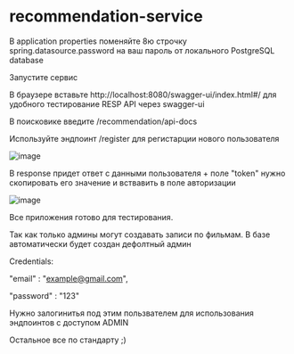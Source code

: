 # recommendation-service

В application properties поменяйте 8ю строчку spring.datasource.password на ваш пароль от локального PostgreSQL database

Запустите сервис

В браузере вставьте http://localhost:8080/swagger-ui/index.html#/ 
для удобного тестирование RESP API через swagger-ui

В поисковике введите /recommendation/api-docs

Используйте эндпоинт /register для регистарции нового пользователя

![image](https://user-images.githubusercontent.com/86729456/230057275-629c7940-b392-434a-8676-1ee13f129b46.png)

В response придет ответ с данными пользователя + поле "token" нужно скопировать его значение и вствавить в поле авторизации 

![image](https://user-images.githubusercontent.com/86729456/230057581-3257ac9c-6fae-447d-9d26-1047489860ae.png)

Все приложения готово для тестирования. 

Так как только админы могут создавать записи по фильмам. В базе автоматически будет создан дефолтный админ 

Сredentials:

"email" : "example@gmail.com", 

"password" : "123"


Нужно залогинитья под этим пользвателем для использования эндпоинтов с доступом ADMIN

Остальное все по стандарту ;)

